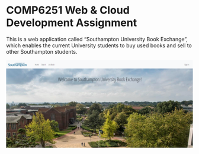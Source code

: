 # COMP6251 Web	&	Cloud	Development	Assignment

This is a web application called “Southampton University Book Exchange”, which enables the current University
students to buy used books and sell to other Southampton students.


 ![alt text](https://github.com/alex1899/book-exchange-app/blob/master/readme-images/image.png?raw=true)
